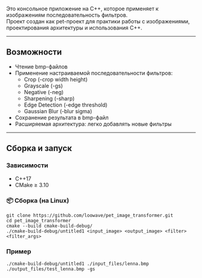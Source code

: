 Это консольное приложение на C++, которое применяет к изображениям последовательность фильтров.  
Проект создан как pet-проект для практики работы с изображениями, проектирования архитектуры и использования C++.


---

## Возможности

-  Чтение bmp-файлов
-  Применение настраиваемой последовательности фильтров:
    - Crop (-crop width height)
    - Grayscale (-gs)
    - Negative (-neg)
    - Sharpening (-sharp)
    - Edge Detection (-edge threshold)
    - Gaussian Blur (-blur sigma)
-  Сохранение результата в bmp-файл
-  Расширяемая архитектура: легко добавлять новые фильтры

---

##  Сборка и запуск

### Зависимости

- C++17
- CMake ≥ 3.10
### 📦 Сборка (на Linux)

```
git clone https://github.com/loowave/pet_image_transformer.git
cd pet_image_transformer
cmake --build cmake-build-debug/
./cmake-build-debug/untitled1 <input_image> <output_image> <filter> <filter_args>
```

### Пример
```
./cmake-build-debug/untitled1 ./input_files/lenna.bmp ./output_files/test_lenna.bmp -gs
```

